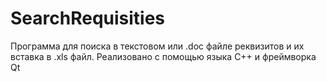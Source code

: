 # SearchRequisities
Программа для поиска в текстовом или .doc файле реквизитов и их вставка в .xls файл. Реализовано с помощью языка C++ и фреймворка Qt
